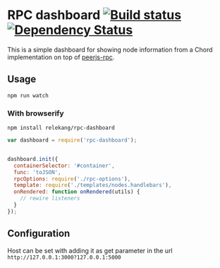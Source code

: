 # RPC dashboard [![Build status](https://ci.frigg.io/relekang/rpc-dashboard.svg)](https://ci.frigg.io/relekang/rpc-dashboard/last/) [![Dependency Status](https://david-dm.org/relekang/rpc-dashboard.svg)](https://david-dm.org/relekang/rpc-dashboard)

This is a simple dashboard for showing node information from a Chord
implementation on top of [peerjs-rpc](https://github.com/relekang/peerjs-rpc).

## Usage
```
npm run watch
```

### With browserify
```
npm install relekang/rpc-dashboard
```

```javascript
var dashboard = require('rpc-dashboard');


dashboard.init({
  containerSelector: '#container',
  func: 'toJSON',
  rpcOptions: require('./rpc-options'),
  template: require('./templates/nodes.handlebars'),
  onRendered: function onRendered(utils) {
    // rewire listeners
  }
});

```

## Configuration
Host can be set with adding it as get parameter in the url
`http://127.0.0.1:3000?127.0.0.1:5000`

